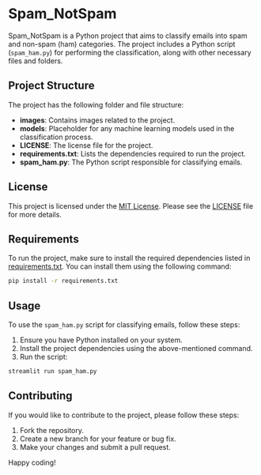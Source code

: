 # Spam_NotSpam

Spam_NotSpam is a Python project that aims to classify emails into spam and non-spam (ham) categories. The project includes a Python script (`spam_ham.py`) for performing the classification, along with other necessary files and folders.

## Project Structure

The project has the following folder and file structure:

- **images**: Contains images related to the project.
- **models**: Placeholder for any machine learning models used in the classification process.
- **LICENSE**: The license file for the project.
- **requirements.txt**: Lists the dependencies required to run the project.
- **spam_ham.py**: The Python script responsible for classifying emails.

## License

This project is licensed under the [MIT License](LICENSE). Please see the [LICENSE](LICENSE) file for more details.

## Requirements

To run the project, make sure to install the required dependencies listed in [requirements.txt](requirements.txt). You can install them using the following command:

```bash
pip install -r requirements.txt
```

## Usage

To use the `spam_ham.py` script for classifying emails, follow these steps:

1. Ensure you have Python installed on your system.
2. Install the project dependencies using the above-mentioned command.
3. Run the script:
```bash
streamlit run spam_ham.py
```

## Contributing

If you would like to contribute to the project, please follow these steps:

1. Fork the repository.
2. Create a new branch for your feature or bug fix.
3. Make your changes and submit a pull request.

Happy coding!
